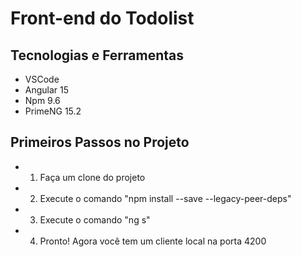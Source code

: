 # Front-end do Todolist
## Tecnologias e Ferramentas
- VSCode
- Angular 15
- Npm 9.6
- PrimeNG 15.2

## Primeiros Passos no Projeto
- 1) Faça um clone do projeto
- 2) Execute o comando "npm install --save --legacy-peer-deps"
- 3) Execute o comando "ng s"
- 4) Pronto! Agora você tem um cliente local na porta 4200